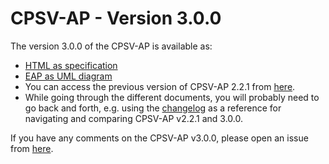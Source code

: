 # CPSV-AP - Version 3.0.0

The version 3.0.0 of the CPSV-AP is available as: 

*    [HTML as specification](https://semiceu.github.io/CPSV-AP/releases/3.0.0/)
*    [EAP as UML diagram](https://semiceu.github.io/CPSV-AP/releases/3.0.0/html/overview.jpg)
*    You can access the previous version of CPSV-AP 2.2.1 from [here](https://github.com/SEMICeu/CPSV-AP/tree/master/releases/2.2.1). 
*    While going through the different documents, you will probably need to go back and forth, e.g. using the [changelog](https://github.com/SEMICeu/CPSV-AP/blob/3.0.0/releases/3.0.0/Changelog.md) as a reference for navigating and comparing CPSV-AP v2.2.1 and 3.0.0.

If you have any comments on the CPSV-AP v3.0.0, please open an issue from [here](https://github.com/SEMICeu/Core-Person-Vocabulary/issues). 
